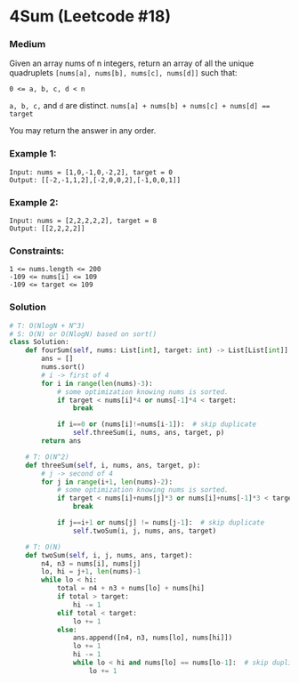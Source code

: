 4Sum (Leetcode #18)
===============================
### Medium

Given an array nums of n integers, return an array of all the unique quadruplets `[nums[a], nums[b], nums[c], nums[d]]` such that:

`0 <= a, b, c, d < n`

`a, b, c,` and `d` are distinct.
`nums[a] + nums[b] + nums[c] + nums[d] == target`

You may return the answer in any order.

 

### Example 1:
```
Input: nums = [1,0,-1,0,-2,2], target = 0
Output: [[-2,-1,1,2],[-2,0,0,2],[-1,0,0,1]]
```

### Example 2:
```
Input: nums = [2,2,2,2,2], target = 8
Output: [[2,2,2,2]]
 ```

### Constraints:
```
1 <= nums.length <= 200
-109 <= nums[i] <= 109
-109 <= target <= 109

```


### Solution
```python
# T: O(NlogN + N^3)
# S: O(N) or O(NlogN) based on sort()
class Solution:
    def fourSum(self, nums: List[int], target: int) -> List[List[int]]:
        ans = []
        nums.sort()
        # i -> first of 4
        for i in range(len(nums)-3):
            # some optimization knowing nums is sorted.
            if target < nums[i]*4 or nums[-1]*4 < target:
                break

            if i==0 or (nums[i]!=nums[i-1]):  # skip duplicate
                self.threeSum(i, nums, ans, target, p)
        return ans

    # T: O(N^2)
    def threeSum(self, i, nums, ans, target, p):
        # j -> second of 4
        for j in range(i+1, len(nums)-2):            
            # some optimization knowing nums is sorted.
            if target < nums[i]+nums[j]*3 or nums[i]+nums[-1]*3 < target:
                break

            if j==i+1 or nums[j] != nums[j-1]:  # skip duplicate
                self.twoSum(i, j, nums, ans, target)

    # T: O(N)
    def twoSum(self, i, j, nums, ans, target):        
        n4, n3 = nums[i], nums[j]
        lo, hi = j+1, len(nums)-1
        while lo < hi:
            total = n4 + n3 + nums[lo] + nums[hi] 
            if total > target:
                hi -= 1
            elif total < target:
                lo += 1
            else:
                ans.append([n4, n3, nums[lo], nums[hi]])
                lo += 1
                hi -= 1
                while lo < hi and nums[lo] == nums[lo-1]:  # skip duplicate
                    lo += 1
```
